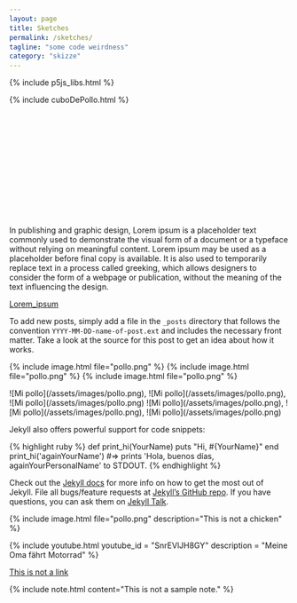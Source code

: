 ```yaml
---
layout: page
title: Sketches
permalink: /sketches/
tagline: "some code weirdness"
category: "skizze"
---
```

 
{% include p5js_libs.html 
%}


<script src="{{ site.baseurl }}{% link assets/js/p5_bubbles_sketch_small.js %}"> </script> 

{% include cuboDePollo.html 
%}
<br><br><br><br><br><br><br><br><br><br><br><br>
<br>

<p> 


In publishing and graphic design, Lorem ipsum is a placeholder text commonly used to demonstrate the visual form of a document or a typeface without relying on meaningful content. Lorem ipsum may be used as a placeholder before final copy is available. It is also used to temporarily replace text in a process called greeking, which allows designers to consider the form of a webpage or publication, without the meaning of the text influencing the design.

</p>

[Lorem_ipsum](https://en.wikipedia.org/wiki/Lorem_ipsum)


<p> 

To add new posts, simply add a file in the `_posts` directory that follows the convention `YYYY-MM-DD-name-of-post.ext` and includes the necessary front matter. Take a look at the source for this post to get an idea about how it works.
</p>

<p> 

{% include image.html file="pollo.png" %} {% include image.html file="pollo.png"  %} {% include image.html file="pollo.png"  %} </p>

<p> 
![Mi pollo](/assets/images/pollo.png), ![Mi pollo](/assets/images/pollo.png), ![Mi pollo](/assets/images/pollo.png)
![Mi pollo](/assets/images/pollo.png), ![Mi pollo](/assets/images/pollo.png), ![Mi pollo](/assets/images/pollo.png) </p>


Jekyll also offers powerful support for code snippets:

{% highlight ruby %}
def print_hi(YourName)
  puts "Hi, #{YourName}"
end
print_hi('againYourName')
#=> prints 'Hola, buenos días, againYourPersonalName' to STDOUT.
{% endhighlight %}

Check out the [Jekyll docs][jekyll-docs] for more info on how to get the most out of Jekyll. File all bugs/feature requests at [Jekyll’s GitHub repo][jekyll-gh]. If you have questions, you can ask them on [Jekyll Talk][jekyll-talk].

[jekyll-docs]: https://jekyllrb.com/docs/home
[jekyll-gh]:   https://github.com/jekyll/jekyll
[jekyll-talk]: https://talk.jekyllrb.com/

{% include image.html file="pollo.png" description="This is not a chicken" %} 

{% include youtube.html youtube_id = "SnrEVlJH8GY"  description = "Meine Oma fährt Motorrad" %}


[This is not a link](futurevillage.org)


{% include note.html content="This is not a sample note." %}




